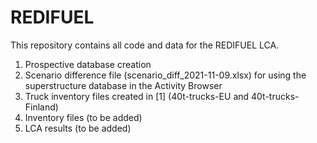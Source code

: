 # REDIFUEL

This repository contains all code and data for the REDIFUEL LCA.

1. Prospective database creation
2. Scenario difference file (scenario_diff_2021-11-09.xlsx) for using the superstructure database in the Activity Browser
3. Truck inventory files created in [1] (40t-trucks-EU and 40t-trucks-Finland)
4. Inventory files (to be added)
5. LCA results (to be added)
